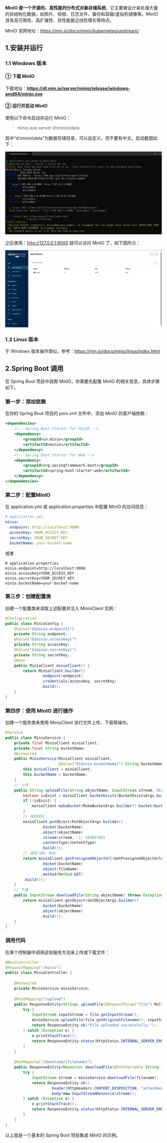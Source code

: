 **MinIO 是一个开源的、高性能的分布式对象存储系统**。它主要被设计来处理大量的非结构化数据，如照片、视频、日志文件、备份和容器/虚拟机镜像等。MinIO 具有高可用性、高扩展性、且性能接近线性增长等特点。

MinIO 官网地址：https://min.io/docs/minio/kubernetes/upstream/

## 1.安装并运行

### 1.1 Windows 版本

#### ① 下载 MinIO

下载地址：**https://dl.min.io/server/minio/release/windows-amd64/minio.exe**

#### ② 运行并启动 MinIO

使用以下命令启动并运行 MinIO：

> minio.exe server d:\minio\data

其中“d:\minio\data”为数据存储目录，可以自定义，但不要有中文，启动截图如下：

![](../../youdaonote-images/Pasted%20image%2020240709235602.png)

之后使用：http://127.0.0.1:9000 就可以访问 MinIO 了，如下图所示：

![](../../youdaonote-images/Pasted%20image%2020240709235611.png)

### 1.2 Linux 版本

于 Windows 版本操作类似，参考：https://min.io/docs/minio/linux/index.html

## 2.Spring Boot 调用

在 Spring Boot 项目中调用 MinIO，你需要先配置 MinIO 的相关信息，具体步骤如下。

### 第一步：添加依赖

在你的 Spring Boot 项目的 pom.xml 文件中，添加 MinIO 的客户端依赖：

```XML
<dependencies>
    <!-- Spring Boot Starter for MinIO -->
    <dependency>
        <groupId>io.minio</groupId>
        <artifactId>minio</artifactId>
    </dependency>
    <!-- Spring Boot Starter for Web -->
    <dependency>
        <groupId>org.springframework.boot</groupId>
        <artifactId>spring-boot-starter-web</artifactId>
    </dependency>
</dependencies>
```

### 第二步：配置MinIO

在 application.yml 或 application.properties 中配置 MinIO 的访问信息：

```YAML
# application.yml
minio:
  endpoint: http://localhost:9000
  accessKey: YOUR_ACCESS_KEY
  secretKey: YOUR_SECRET_KEY
  bucketName: your-bucket-name
```

或者

```Properties
# application.properties
minio.endpoint=http://localhost:9000
minio.accessKey=YOUR_ACCESS_KEY
minio.secretKey=YOUR_SECRET_KEY
minio.bucketName=your-bucket-name
```

### 第三步：创建配置类

创建一个配置类来读取上述配置并注入 MinioClient 实例：

```Java
@Configuration
public class MinioConfig {
    @Value("${minio.endpoint}")
    private String endpoint;
    @Value("${minio.accessKey}")
    private String accessKey;
    @Value("${minio.secretKey}")
    private String secretKey;
    @Bean
    public MinioClient minioClient() {
        return MinioClient.builder()
                .endpoint(endpoint)
                .credentials(accessKey, secretKey)
                .build();
    }
}
```

### 第四步：使用 MinIO 进行操作

创建一个服务类来使用 MinioClient 进行文件上传、下载等操作。

```Java
@Service
public class MinioService {
    private final MinioClient minioClient;
    private final String bucketName;
    @Autowired
    public MinioService(MinioClient minioClient,
                        @Value("${minio.bucketName}") String bucketName) {
        this.minioClient = minioClient;
        this.bucketName = bucketName;
    }
    // 上传
    public String uploadFile(String objectName, InputStream stream, String contentType) throws Exception {
        boolean isExist = minioClient.bucketExists(BucketExistsArgs.builder().bucket(bucketName).build());
        if (!isExist) {
            minioClient.makeBucket(MakeBucketArgs.builder().bucket(bucketName).build());
        }
        // 保存图片
        minioClient.putObject(PutObjectArgs.builder()
                .bucket(bucketName)
                .object(objectName)
                .stream(stream, -1, 10485760)
                .contentType(contentType)
                .build());
        // 返回 URL 地址
        return minioClient.getPresignedObjectUrl(GetPresignedObjectUrlArgs.builder()
                .bucket(bucketName)
                .object(fileName)
                .method(Method.GET)
        .build());
    }
    // 下载
    public InputStream downloadFile(String objectName) throws Exception {
        return minioClient.getObject(GetObjectArgs.builder()
                .bucket(bucketName)
                .object(objectName)
                .build());
    }
}
```

### 调用代码

在某个控制器中调用这些服务方法来上传或下载文件：

```Java
@RestController
@RequestMapping("/minio")
public class MinioController {

    @Autowired
    private MinioService minioService;

    @PostMapping("/upload")
    public ResponseEntity<String> uploadFile(@RequestParam("file") MultipartFile file) {
        try {
            InputStream inputStream = file.getInputStream();
            minioService.uploadFile(file.getOriginalFilename(), inputStream, file.getContentType());
            return ResponseEntity.ok("File uploaded successfully.");
        } catch (Exception e) {
            e.printStackTrace();
            return ResponseEntity.status(HttpStatus.INTERNAL_SERVER_ERROR).body("Failed to upload file.");
        }
    }

    @GetMapping("/download/{filename}")
    public ResponseEntity<Resource> downloadFile(@PathVariable String filename) throws IOException {
        try {
            InputStream stream = minioService.downloadFile(filename);
            return ResponseEntity.ok()
                    .header(HttpHeaders.CONTENT_DISPOSITION, "attachment; filename=\"" + filename + "\"")
                    .body(new InputStreamResource(stream));
        } catch (Exception e) {
            e.printStackTrace();
            return ResponseEntity.status(HttpStatus.INTERNAL_SERVER_ERROR).build();
        }
    }
}
```

以上就是一个基本的 Spring Boot 项目集成 MinIO 的示例。